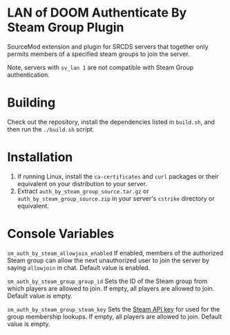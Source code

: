 # LAN of DOOM Authenticate By Steam Group Plugin
SourceMod extension and plugin for SRCDS servers that together only permits members of a specified steam groups to join the server.

Note, servers with ``sv_lan 1`` are not compatible with Steam Group authentication.

# Building
Check out the repository, install the dependencies listed in ``build.sh``, and then run the ``./build.sh`` script.

# Installation
1) If running Linux, install the ``ca-certificates`` and ``curl`` packages or their equivalent on your distribution to your server.
2) Extract ``auth_by_steam_group_source.tar.gz`` or ``auth_by_steam_group_source.zip`` in your server's ``cstrike`` directory or equivalent.

# Console Variables
``sm_auth_by_steam_allowjoin_enabled`` If enabled, members of the authorized Steam group can allow the next unauthorized user to join the server by saying `allowjoin` in chat. Default value is enabled.

``sm_auth_by_steam_group_group_id`` Sets the ID of the Steam group from which players are allowed to join. If empty, all players are allowed to join. Default value is empty.

``sm_auth_by_steam_group_steam_key`` Sets the [Steam API key](https://steamcommunity.com/dev/apikey) for used for the group membership lookups. If empty, all players are allowed to join. Default value is empty.
